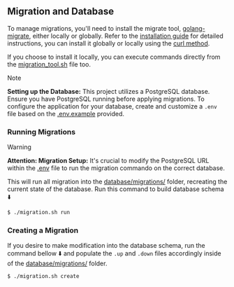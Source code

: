 ## Migration and Database

To manage migrations, you'll need to install the migrate tool, [golang-migrate](https://github.com/golang-migrate/migrate/tree/master), either locally or globally. Refer to the [installation guide](https://github.com/golang-migrate/migrate/tree/master/cmd/migrate) for detailed instructions, you can install it globally or locally using the [curl method](https://github.com/golang-migrate/migrate/tree/master/cmd/migrate#download-pre-built-binary-windows-macos-or-linux).

If you choose to install it locally, you can execute commands directly from the [migration_tool.sh](./migration_tool.sh) file too.

> [!NOTE]
> **Setting up the Database:**
> This project utilizes a PostgreSQL database. Ensure you have PostgreSQL running before applying migrations. To configure the application for your database, create and customize a `.env` file based on the [.env.example](./.env.example) provided.

### Running Migrations

> [!WARNING]
> **Attention: Migration Setup:**
> It's crucial to modify the PostgreSQL URL within the [.env](./.env) file to run the migration commando on the correct database.

This will run all migration into the [database/migrations/](database/migrations/) folder, recreating the current state of the database. Run this command to build database schema ⬇️

```bash
$ ./migration.sh run
```

### Creating a Migration

If you desire to make modification into the database schema, run the command bellow ⬇️ and populate the `.up` and `.down` files accordingly inside of the [database/migrations/](database/migrations/) folder.

```bash
$ ./migration.sh create 
```
